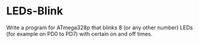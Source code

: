 # LEDs-Blink
Write a program for ATmega328p that blinks 8 (or any other number) LEDs (for example on PD0 to PD7) with certain on and off times.
